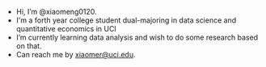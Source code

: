 - Hi, I’m @xiaomeng0120.
- I'm a forth year college student dual-majoring in data science and quantitative economics in UCI
- I’m currently learning data analysis and wish to do some research based on that.
- Can reach me by xiaomer@uci.edu.

<!---
xiaomeng0120/xiaomeng0120 is a ✨ special ✨ repository because its `README.md` (this file) appears on your GitHub profile.
You can click the Preview link to take a look at your changes.
--->
